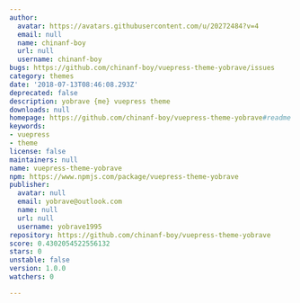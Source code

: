 ```yaml
---
author:
  avatar: https://avatars.githubusercontent.com/u/20272484?v=4
  email: null
  name: chinanf-boy
  url: null
  username: chinanf-boy
bugs: https://github.com/chinanf-boy/vuepress-theme-yobrave/issues
category: themes
date: '2018-07-13T08:46:08.293Z'
deprecated: false
description: yobrave {me} vuepress theme
downloads: null
homepage: https://github.com/chinanf-boy/vuepress-theme-yobrave#readme
keywords:
- vuepress
- theme
license: false
maintainers: null
name: vuepress-theme-yobrave
npm: https://www.npmjs.com/package/vuepress-theme-yobrave
publisher:
  avatar: null
  email: yobrave@outlook.com
  name: null
  url: null
  username: yobrave1995
repository: https://github.com/chinanf-boy/vuepress-theme-yobrave
score: 0.4302054522556132
stars: 0
unstable: false
version: 1.0.0
watchers: 0

---
```


